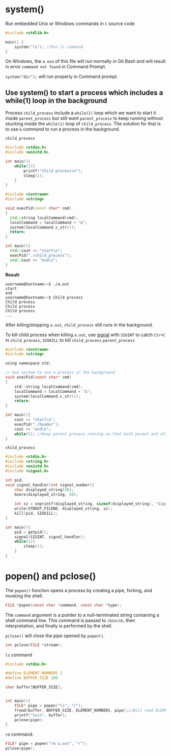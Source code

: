 # system()

Run embedded Unix or Windows commands in ``C`` source code

```c
#include <stdlib.h>

main() {
	system("ls"); //Run ls command
}
```

On Windows, the ``a.exe`` of this file will run normally in Git Bash and will result in error ``command not found`` in Command Prompt.

``system("dir");`` will run properly in Command prompt.
## Use system() to start a process which includes a while(1) loop in the background
Process ``child_process`` include a ``while(1)`` loop which we want to start it inside ``parent_process`` but still want ``parent_process`` to keep running without stucking inside the ``while(1)`` loop of ``child_process``. The solution for that is to use ``&``  command to run a process in the background.

``child_process``
```c
#include <stdio.h>
#include <unistd.h>

int main(){
    while(1){
        printf("Child process\n");
        sleep(1);
    }
}
```

```cpp
#include <iostream>
#include <string>

void execPid(const char* cmd)
{
  std::string localCommand(cmd);
  localCommand = localCommand + "&";
  system(localCommand.c_str());
  return;
}

int main(){
  std::cout << "start\n";
  execPid("./child_process");
  std::cout << "end\n";
}
```
**Result**:

```
username@hostname:~$ ./a.out
start
end
username@hostname:~$ Child process
Child process
Child process
Child process
...
```
After killing/stopping ``a.out``, ``child_process`` still runs in the background.

To kill child process when killing ``a.out``, use [signal](Signal) with ``SIGINT`` to catch ``Ctr+C`` in ``child_process``, ``SIGKILL`` to kill ``child_process``
``parent_process``
```c
#include <iostream>
#include <string>

using namespace std;

// Use system to run a process in the background
void execPid(const char* cmd)
{
    std::string localCommand(cmd);
    localCommand = localCommand + "&";
    system(localCommand.c_str());
    return;
}

int main(){
    cout << "start\n";
    execPid("./header");
    cout << "end\n";
    while(1); //Keep parent process running so that both parent and child process can be stopped by Ctr+C
}
```

``child_process``
```c
#include <stdio.h>
#include <string.h>
#include <unistd.h>
#include <signal.h>   

int pid;
void signal_handler(int signal_number){
	char displayed_string[50];
	bzero(displayed_string, 50);
	
	int sz = snprintf(displayed_string, sizeof(displayed_string), "Signal %d is caught\n", signal_number);
	write(STDOUT_FILENO, displayed_string, sz); 
    kill(pid, SIGKILL);
}

int main(){
    pid = getpid();
    signal(SIGINT, signal_handler);
    while(1){
        sleep(1);
    }
}
```
# popen() and pclose()

The ``popen()`` function opens a process by creating a pipe, forking, and invoking the shell.

```c
FILE *popen(const char *command, const char *type);
```

The ``command`` argument is a pointer to a null-terminated string containing a shell command line.  This command is passed to ``/bin/sh``, then interpretation, and finally is performed by the shell.

``pclose()`` will close the pipe opened by ``popen()``.

```c
int pclose(FILE *stream);
``` 

``ls`` command

```c
#include <stdio.h>

#define ELEMENT_NUMBERS 1
#define BUFFER_SIZE 100

char buffer[BUFFER_SIZE];


int main(){
    FILE* pipe = popen("ls", "r");
    fread(buffer, BUFFER_SIZE, ELEMENT_NUMBERS, pipe);//Will read ELEMENT_NUMBERS*READ_SIZE from fp
    printf("%s\n", buffer);
    pclose(pipe);
}
```

``rm`` command:

```c
FILE* pipe = popen("rm a.out", "r");
pclose(pipe);
```
